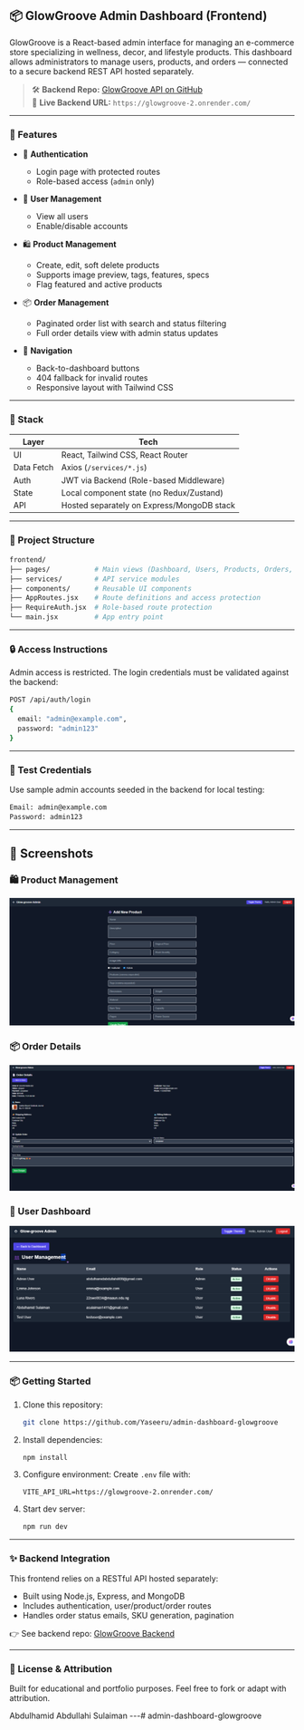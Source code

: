 ## 📦 GlowGroove Admin Dashboard (Frontend)

GlowGroove is a React-based admin interface for managing an e-commerce store specializing in wellness, decor, and lifestyle products. This dashboard allows administrators to manage users, products, and orders — connected to a secure backend REST API hosted separately.

> 🛠️ **Backend Repo:** [GlowGroove API on GitHub](https://github.com/Yaseeru/glowgroove)  
> 🔗 **Live Backend URL:** `https://glowgroove-2.onrender.com/`

---

### 🚀 Features

- 🔐 **Authentication**
  - Login page with protected routes
  - Role-based access (`admin` only)

- 👥 **User Management**
  - View all users
  - Enable/disable accounts

- 🛍️ **Product Management**
  - Create, edit, soft delete products
  - Supports image preview, tags, features, specs
  - Flag featured and active products

- 📦 **Order Management**
  - Paginated order list with search and status filtering
  - Full order details view with admin status updates

- 🧭 **Navigation**
  - Back-to-dashboard buttons
  - 404 fallback for invalid routes
  - Responsive layout with Tailwind CSS

---

### 🧱 Stack

| Layer     | Tech                                       |
|-----------|--------------------------------------------|
| UI        | React, Tailwind CSS, React Router          |
| Data Fetch| Axios (`/services/*.js`)                   |
| Auth      | JWT via Backend (Role-based Middleware)    |
| State     | Local component state (no Redux/Zustand)   |
| API       | Hosted separately on Express/MongoDB stack |

---

### 📁 Project Structure

```bash
frontend/
├── pages/           # Main views (Dashboard, Users, Products, Orders, etc.)
├── services/        # API service modules
├── components/      # Reusable UI components
├── AppRoutes.jsx    # Route definitions and access protection
├── RequireAuth.jsx  # Role-based route protection
└── main.jsx         # App entry point
```

---

### 🔒 Access Instructions

Admin access is restricted. The login credentials must be validated against the backend:

```bash
POST /api/auth/login
{
  email: "admin@example.com",
  password: "admin123"
}
```

---

### 🧪 Test Credentials

Use sample admin accounts seeded in the backend for local testing:

```txt
Email: admin@example.com
Password: admin123
```

---

## 📸 Screenshots

### 🛍️ Product Management
![Product Management Page](/screenshots/product-management.png)

### 📦 Order Details
![Order Details View](/screenshots/order-details.png)

### 👥 User Dashboard
![User Management](/screenshots/user-list.png)

---

### 📦 Getting Started

1. Clone this repository:
   ```bash
   git clone https://github.com/Yaseeru/admin-dashboard-glowgroove
   ```

2. Install dependencies:
   ```bash
   npm install
   ```

3. Configure environment:
   Create `.env` file with:
   ```env
   VITE_API_URL=https://glowgroove-2.onrender.com/
   ```

4. Start dev server:
   ```bash
   npm run dev
   ```

---

### ✨ Backend Integration

This frontend relies on a RESTful API hosted separately:
- Built using Node.js, Express, and MongoDB
- Includes authentication, user/product/order routes
- Handles order status emails, SKU generation, pagination

👉 See backend repo: [GlowGroove Backend](https://github.com/Yaseeru/glowgroove)

---

### 📜 License & Attribution

Built for educational and portfolio purposes. Feel free to fork or adapt with attribution.

Abdulhamid Abdullahi Sulaiman
---#   a d m i n - d a s h b o a r d - g l o w g r o o v e 
 
 